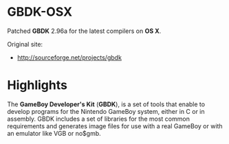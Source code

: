 # GBDK-OSX

Patched **GBDK** 2.96a for the latest compilers on **OS X**.

Original site:

  * http://sourceforge.net/projects/gbdk
  
  
# Highlights

The **GameBoy Developer's Kit** (**GBDK**), is a set of tools that enable to develop programs for the Nintendo GameBoy system, either in C or in assembly. GBDK includes a set of libraries for the most common requirements and generates image files for use with a real GameBoy or with an emulator like VGB or no$gmb.